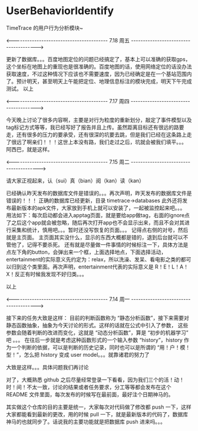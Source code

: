 UserBehaviorIdentify
====================

TimeTrace 的用户行为分析模块~

<---------------------------------------- 7.18 周五 -------------------------------------->

更新了数据库。。。百度地图定位的问题已经搞定了，基本上可以准确的获取gps，这个坐标在地图上的重现也是很准确的。百度地图的话，使用网络定位的话没办法获取速度，不过这种情况下应该也不需要速度，因为已经确定是在一个基站范围内了。预计明天，甚至明天上午能把定位、地理信息标注的模块完成，明天下午完成测试。
以上

<---------------------------------------- 7.17 周四 -------------------------------------->

今天晚上讨论了很多内容啊，主要是对行为粒度的重新划分，敲定了事件模型以及tag标记方式等等，我已经写好了报告并且上传。虽然距离目标还有很远的路要走，还有很多的压力的要承受，还有很深的坑要去跳，但是我们已经在这条路上走了很远了啊亲们！！！这世上本没有路，我们走过之后，坑就会被我们填平。。。
阿西巴，就是这样。

<---------------------------------------- 7.15 周二 --------------------------------------->

请大家正视起来，认（sui）真（bian）阅（kan）读（kan）

已经确认昨天发布的数据库文件是错误的。。。再次声明，昨天发布的数据库文件是错误的！！！
正确的数据库已经更新，目录 timetrace->databases
此外还将发布最新版本的apk文件，大家放到手机上就可以安装了，一起被监控起来吧。。。
用法如下：每次启动都会进入apptag页面，就是要给app做tag，右面的ignore点了之后这个app就会被忽略，随后再次打开app也不会显示出来，而且不会对其进行采集和统计，慎用吧。。。暂时还没写恢复的页面。。。
记得点右侧的对号，然后就是主页面。
主页面其实没什么，显示的东西大概都是错的，退到后台就可以不管他了，记得不要杀死。
还有就是尽量做一件事情的时候标注一下，具体方法是点左下角的button，会弹出来一个框，上面选择地点，下面选择活动，entertainment的实际意义先约定为：relax，所以洗澡、发呆、看电影之类的都可以归到这个类里面。再次声明，entertainment代表的实际意义是 R！E！L！A！X！反正有时候我发现不好归类。。。

以上


<---------------------------------------- 7.14 周一 -------------------------------------->

接下来的任务大致是这样：
目前的判断函数称为 “静态分析函数”，接下来需要对静态函数抽象，抽象为今天讨论的形式。这样的话就在公式中引入了参数，
这些参数会随着判断的改进而变化，这就是 “动态分析函数”，算是 “初步的机器学习” 吧 。。。
在往后一步就是考虑这种函数形式的一个输入参数 “history”，history 作为一个判断的依据，可以是判断的历史记录，同时也可以是所谓的 “用！户！模！型！”，怎么把 history 变成 user model。。。就靠诸君的努力了

大致是这样。。。具体问题我们再讨论

对了，大概熟悉 github 之后尽量经常登录一下看看，因为我们三个的活！动！时！间！不太一致，讨论的结果或者任务要求，分工等等都会发布在这个 README 文件里面，每次发布的时候写在最前面，最好注个日期神马的。

其实做这个仓库的目的主要是统一，大家每次对代码做了修改都 push 一下，这样大家都能看到最新的更改，用的时候 pull 一下，就是最新版本的代码了，数据库神马的也就同步了。话说我的主要功能就是把数据库 push 进来吗。。。

